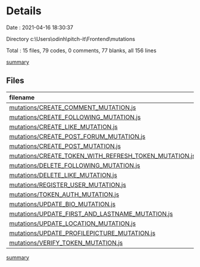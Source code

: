 # Details

Date : 2021-04-16 18:30:37

Directory c:\Users\odinh\pitch-it\Frontend\mutations

Total : 15 files,  79 codes, 0 comments, 77 blanks, all 156 lines

[summary](results.md)

## Files
| filename | language | code | comment | blank | total |
| :--- | :--- | ---: | ---: | ---: | ---: |
| [mutations/CREATE_COMMENT_MUTATION.js](/mutations/CREATE_COMMENT_MUTATION.js) | JavaScript | 5 | 0 | 5 | 10 |
| [mutations/CREATE_FOLLOWING_MUTATION.js](/mutations/CREATE_FOLLOWING_MUTATION.js) | JavaScript | 5 | 0 | 5 | 10 |
| [mutations/CREATE_LIKE_MUTATION.js](/mutations/CREATE_LIKE_MUTATION.js) | JavaScript | 5 | 0 | 9 | 14 |
| [mutations/CREATE_POST_FORUM_MUTATION.js](/mutations/CREATE_POST_FORUM_MUTATION.js) | JavaScript | 5 | 0 | 5 | 10 |
| [mutations/CREATE_POST_MUTATION.js](/mutations/CREATE_POST_MUTATION.js) | JavaScript | 5 | 0 | 5 | 10 |
| [mutations/CREATE_TOKEN_WITH_REFRESH_TOKEN_MUTATION.js](/mutations/CREATE_TOKEN_WITH_REFRESH_TOKEN_MUTATION.js) | JavaScript | 6 | 0 | 5 | 11 |
| [mutations/DELETE_FOLLOWING_MUTATION.js](/mutations/DELETE_FOLLOWING_MUTATION.js) | JavaScript | 5 | 0 | 5 | 10 |
| [mutations/DELETE_LIKE_MUTATION.js](/mutations/DELETE_LIKE_MUTATION.js) | JavaScript | 5 | 0 | 4 | 9 |
| [mutations/REGISTER_USER_MUTATION.js](/mutations/REGISTER_USER_MUTATION.js) | JavaScript | 6 | 0 | 5 | 11 |
| [mutations/TOKEN_AUTH_MUTATION.js](/mutations/TOKEN_AUTH_MUTATION.js) | JavaScript | 6 | 0 | 5 | 11 |
| [mutations/UPDATE_BIO_MUTATION.js](/mutations/UPDATE_BIO_MUTATION.js) | JavaScript | 5 | 0 | 5 | 10 |
| [mutations/UPDATE_FIRST_AND_LASTNAME_MUTATION.js](/mutations/UPDATE_FIRST_AND_LASTNAME_MUTATION.js) | JavaScript | 5 | 0 | 5 | 10 |
| [mutations/UPDATE_LOCATION_MUTATION.js](/mutations/UPDATE_LOCATION_MUTATION.js) | JavaScript | 5 | 0 | 4 | 9 |
| [mutations/UPDATE_PROFILEPICTURE_MUTATION.js](/mutations/UPDATE_PROFILEPICTURE_MUTATION.js) | JavaScript | 5 | 0 | 5 | 10 |
| [mutations/VERIFY_TOKEN_MUTATION.js](/mutations/VERIFY_TOKEN_MUTATION.js) | JavaScript | 6 | 0 | 5 | 11 |

[summary](results.md)